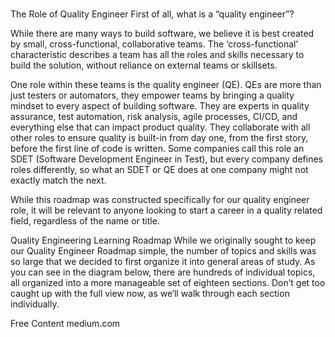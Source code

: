 # 

The Role of Quality Engineer
First of all, what is a “quality engineer”?

While there are many ways to build software, we believe it is best created by small, cross-functional, collaborative teams. The ‘cross-functional’ characteristic describes a team has all the roles and skills necessary to build the solution, without reliance on external teams or skillsets.

One role within these teams is the quality engineer (QE). QEs are more than just testers or automators, they empower teams by bringing a quality mindset to every aspect of building software. They are experts in quality assurance, test automation, risk analysis, agile processes, CI/CD, and everything else that can impact product quality. They collaborate with all other roles to ensure quality is built-in from day one, from the first story, before the first line of code is written. Some companies call this role an SDET (Software Development Engineer in Test), but every company defines roles differently, so what an SDET or QE does at one company might not exactly match the next.

While this roadmap was constructed specifically for our quality engineer role, it will be relevant to anyone looking to start a career in a quality related field, regardless of the name or title.

Quality Engineering Learning Roadmap
While we originally sought to keep our Quality Engineer Roadmap simple, the number of topics and skills was so large that we decided to first organize it into general areas of study. As you can see in the diagram below, there are hundreds of individual topics, all organized into a more manageable set of eighteen sections. Don’t get too caught up with the full view now, as we‘ll walk through each section individually.

<ResourceGroupTitle>Free Content</ResourceGroupTitle>
<BadgeLink colorScheme='blue' badgeText='Official Website' href='https://medium.com/slalom-build/quality-engineer-learning-roadmap-fddfcb77409e'>medium.com</BadgeLink>